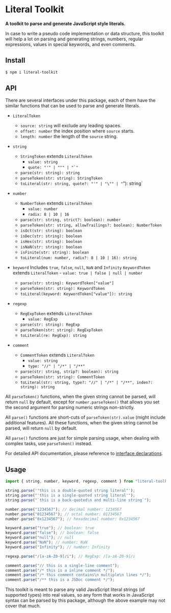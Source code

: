 # Literal Toolkit

**A toolkit to parse and generate JavaScript style literals.**

In case to write a pseudo code implementation or data structure, this toolkit 
will help a lot on parsing and generating strings, numbers, regular expressions,
values in special keywords, and even comments.

## Install

```sh
$ npm i literal-toolkit
```

## API

There are several interfaces under this package, each of them have the similar 
functions that can be used to parse and generate literals.

- `LiteralToken`
    - `source: string` will exclude any leading spaces.
    - `offset: number` the index position where `source` starts.
    - `length: number` the length of the `source` string.

- `string`
    - `StringToken` extends `LiteralToken`
        - `value: string`
        - <code>quote: "'" | "\"" | "`"</code>
    - `parse(str: string): string`
    - `parseToken(str: string): StringToken`
    - `toLiteral(str: string, quote?: "'" | "\"" | "`"): string`

- `number`
    - `NumberToken` extends `LiteralToken`
        - `value: number`
        - `radix: 8 | 10 | 16`
    - `parse(str: string, strict?: boolean): number`
    - `parseToken(str: string, allowTrailings?: boolean): NumberToken`
    - `isOct(str: string): boolean`
    - `isDec(str: string): boolean`
    - `isHex(str: string): boolean`
    - `isNaN(str: string): boolean`
    - `isFinite(str: string): boolean`
    - `toLiteral(num: number, radix?: 8 | 10 | 16): string`

- `keyword` Includes `true`, `false`, `null`, `NaN` and `Infinity`
    `KeywordToken` extends `LiteralToken`
        - `value: true | false | null | number`
    - `parse(str: string): KeywordToken["value"]`
    - `parseToken(str: string): KeywordToken`
    - `toLiteral(keyword: KeywordToken["value"]): string`

- `regexp`
    - `RegExpToken` extends `LiteralToken`
        - `value: RegExp`
    - `parse(str: string): RegExp`
    - `parseToken(str: string): RegExpToken`
    - `toLiteral(re: RegExp): string`

- `comment`
    - `CommentToken` extends `LiteralToken`
        - `value: string`
        - `type: "//" | "/*" | "/**"`
    - `parse(str: string, strip?: boolean): string`
    - `parseToken(str: string): CommentToken`
    - `toLiteral(str: string, type?: "//" | "/*" | "/**", inden?: string): string`

All `parseToken()` functions, when the given string cannot be parsed, will 
return `null` by default, except for `number.parseToken()` that allows you set 
the second argument for parsing numeric strings non-strictly.

All `parse()` functions are short-cuts of `parseToken(str).value` (might include
additional features). All these functions, when the given string cannot be 
parsed, will return `null` by default.

All `parse()` functions are just for simple parsing usage, when dealing with 
complex tasks, use `parseToken()` instead.

For detailed API documentation, please reference to [interface declarations](./index.d.ts).

## Usage

```javascript
import { string, number, keyword, regexp, comment } from "literal-toolkit";

string.parse('"this is a double-quoted string literal"');
string.parse("'this is a single-quoted string literal'");
string.parse("`this is a back-quoted\n and multi-line string`");

number.parse("1234567"); // decimal number: 1234567
number.parse("01234567"); // octal number: 01234567
number.parse("0x1234567"); // hexadecimal number: 0x1234567

keyword.parse("true"); // boolean: true
keyword.parse("false"); // boolean: false
keyword.parse("null"); // null
keyword.parse("NaN"); // number: NaN
keyword.parse("Infinity"); // number: Infinity

regexp.parse("/[a-zA-Z0-9]/i"); // RegExp: /[a-zA-Z0-9]/i

comment.parse("// this is a single-line comment");
comment.parse("/* this is a inline comment */");
comment.parse("/* this comment contains\n multiple\n lines */");
comment.parse("/** this is a JSDoc comment */");
```

This toolkit is meant to parse any valid JavaScript literal strings (of 
supported types) into real values, so any form that works in JavaScript syntax 
can be parsed by this package, although the above example may not cover that 
much.